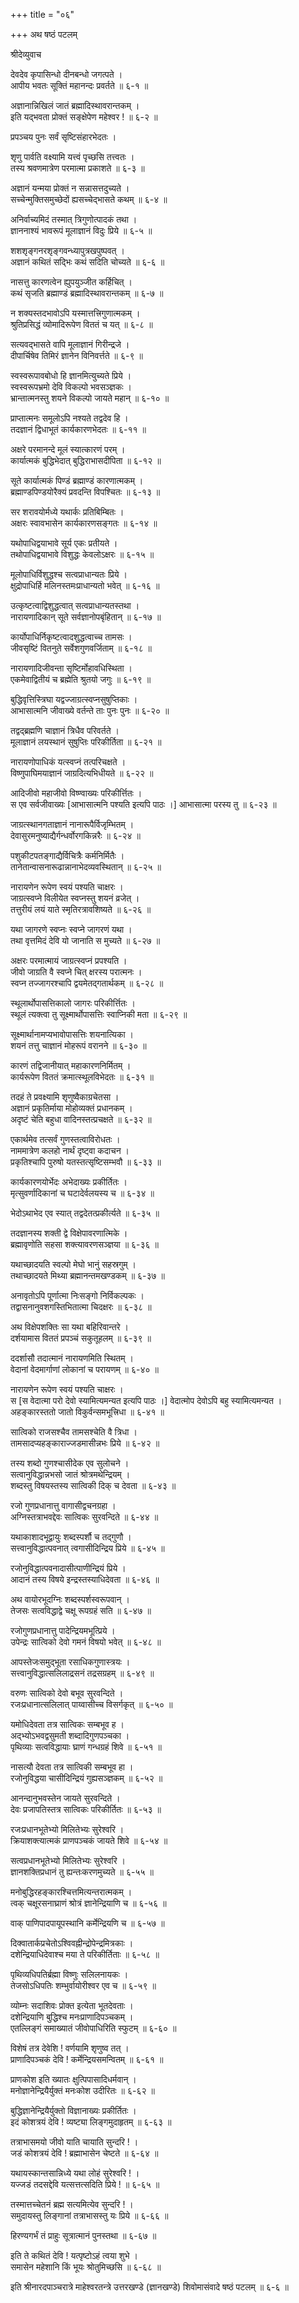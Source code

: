 +++
title = "०६"

+++
अथ षष्ठं पटलम्   
  
  
श्रीदेव्युवाच  
  
  
देवदेव कृपासिन्धो दीनबन्धो जगत्पते ।  
आपीय भवतः सूक्तिं महानन्दः प्रवर्तते ॥ ६-१ ॥  
  
अज्ञानान्निखिलं जातं ब्रह्मादिस्थावरान्तकम् ।  
इति यद्भवता प्रोक्तं सङ्क्षेपेण महेश्वर ! ॥ ६-२ ॥  
  
प्रपञ्चय पुनः सर्वं सृष्टिसंहारभेदतः ।  
  
शृणु पार्वति वक्ष्यामि यत्त्वं पृच्छसि तत्त्वतः ।  
तस्य श्रवणमात्रेण परमात्मा प्रकाशते ॥ ६-३ ॥  
  
अज्ञानं यन्मया प्रोक्तं न सन्नासत्तदुच्यते ।  
सच्चेन्मुक्तिसमुच्छेदों ह्यसच्चेद्भासते कथम् ॥ ६-४ ॥  
  
अनिर्वाच्यमिदं तस्मात् त्रिगुणोत्पादकं तथा ।  
ज्ञाननाश्यं भावरूपं मूलाज्ञानं विदुः प्रिये ॥ ६-५ ॥  
  
शशशृङ्गनरशृङ्गवन्ध्यापुत्रखपुष्पवत् ।  
अज्ञानं कथितं सद्भिः कथं सदिति चोच्यते ॥ ६-६ ॥  
  
नासत्तु कारणत्वेन ह्युपयुञ्जीत कर्हिचित् ।  
कथं सृजति ब्रह्माण्डं ब्रह्मादिस्थावरान्तकम् ॥ ६-७ ॥  
  
न शक्यस्तदभावोऽपि यस्मात्तत्त्रिगुणात्मकम् ।  
श्रुतिप्रसिद्धं व्योमादिरूपेण विततं च यत् ॥ ६-८ ॥  
  
सत्यवद्भासते वापि मूलाज्ञानं गिरीन्द्रजे ।  
दीपार्चिषेव तिमिरं ज्ञानेन विनिवर्त्तते ॥ ६-९ ॥  
  
स्वस्वरूपावबोधो हि ज्ञानमित्युच्यते प्रिये ।  
स्वस्वरूपभ्रमो देवि विकल्पो भवसञ्ज्ञकः ।  
भ्रान्तात्मनस्तु शयने विकल्पो जायते महान् ॥ ६-१० ॥  
  
प्राप्तात्मनः समूलोऽपि नश्यते तद्वदेव हि ।  
तदज्ञानं द्विधाभूतं कार्यकारणभेदतः ॥ ६-११ ॥  
  
अक्षरे परमानन्दे मूलं स्यात्कारणं परम् ।  
कार्यात्मकं बुद्धिभेदात् बुद्धिराभासदीपिता ॥ ६-१२ ॥  
  
सूते कार्यात्मकं पिण्डं ब्रह्माण्डं कारणात्मकम् ।  
ब्रह्माण्डपिण्डयोरैक्यं प्रवदन्ति विपश्चितः ॥ ६-१३ ॥  
  
सर शरावयोर्मध्ये यथार्कः प्रतिबिम्बितः ।  
अक्षरः स्वावभासेन कार्यकारणसङ्गतः ॥ ६-१४ ॥  
  
यथोपाधिद्वयाभावे सूर्य एकः प्रतीयते ।  
तथोपाधिद्वयाभावे विशुद्धः केवलोऽक्षरः ॥ ६-१५ ॥  
  
मूलोपाधिर्विशुद्धश्च सत्वप्राधान्यतः प्रिये ।  
क्षुद्रोपाधिर्हि मलिनस्तमःप्राधान्यतो भवेत् ॥ ६-१६ ॥  
  
उत्कृष्टत्वाद्विशुद्धत्वात् सत्वप्राधान्यतस्तथा ।  
नारायणादिकान् सूते सर्वज्ञानोपबृंहितान् ॥ ६-१७ ॥  
  
कार्योपाधिर्निकृष्टत्वादशुद्धत्वाच्च तामसः ।  
जीवसृष्टिं वितनुते सर्वेशगुणवर्जिताम् ॥ ६-१८ ॥  
  
नारायणादिजीवन्ता सृष्टिर्मोहावधिस्थिता ।  
एकमेवाद्वितीयं च ब्रह्मेति श्रुतयो जगुः ॥ ६-१९ ॥  
  
बुद्धिवृत्तिस्त्रिघा यद्वज्जाग्रत्स्वप्नसुषुप्तिकाः ।  
आभासात्मनि जीवाख्ये वर्तन्ते ताः पुनः पुनः ॥ ६-२० ॥  
  
तद्वद्ब्रह्मणि चाज्ञानं त्रिधैव परिवर्तते ।  
मूलाज्ञानं लयस्थानं सुषुप्तिः परिकीर्तिता ॥ ६-२१ ॥  
  
नारायणोपाधिकं यत्स्वप्नं तत्परिचक्षते ।  
विष्णुपाघिमयाज्ञानं जाग्रदित्यभिधीयते ॥ ६-२२ ॥  
  
आदिजीवो महाजीवो विष्ण्वाख्यः परिकीर्त्तितः ।  
स एव सर्वजीवाख्यः [आभासात्मनि पश्यति इत्यपि पाठः ।] आभासात्मा परस्य तु ॥ ६-२३ ॥  
  
जाग्रत्स्थानगताज्ञानं नानारूपैर्विजृम्भितम् ।  
देवासुरमनुष्याद्यैर्गन्धर्वोरगकिन्नरैः ॥ ६-२४ ॥  
  
पशुकीटपतङ्गाद्यैर्विचित्रैः कर्मनिर्मितैः ।  
तानेतान्वासनारूढान्नानाभेदव्यवस्थितान् ॥ ६-२५ ॥  
  
नारायणेन रूपेण स्वयं पश्यति चाक्षरः ।  
जाग्रत्स्वप्ने विलीयेत स्वप्नस्तु शयनं व्रजेत् ।  
तत्तुरीयं लयं याते स्मृतिरत्रावशिष्यते ॥ ६-२६ ॥  
  
यथा जागरणे स्वप्नः स्वप्ने जागरणं यथा ।  
तथा वृत्तमिदं देवि यो जानाति स मुच्यते ॥ ६-२७ ॥  
  
अक्षरः परमात्मायं जाग्रत्स्वप्नं प्रपश्यति ।  
जीवो जाग्रति वै स्वप्ने चित् क्षरस्य परात्मनः ।  
स्वप्न तज्जागरश्चापि द्वयमेतद्गतार्थकम् ॥ ६-२८ ॥  
  
स्थूलार्थोपासत्तिकालो जागरः परिकीर्त्तितः ।  
स्थूलं त्यक्त्वा तु सूक्ष्मार्थोपासत्तिः स्वाप्निकी मता ॥ ६-२९ ॥  
  
सूक्ष्मार्थानामप्यभावोपासत्तिः शयनात्यिका ।  
शयनं तत्तु चाज्ञानं मोहरूपं वरानने ॥ ६-३० ॥  
  
कारणं तद्विजानीयात् महाकारणनिर्मितम् ।  
कार्यरूपेण विततं क्रमात्स्थूलविभेदतः ॥ ६-३१ ॥  
  
तदहं ते प्रवक्ष्यामि शृणुष्वैकाग्रचेतसा ।  
अज्ञानं प्रकृतिर्माया मोहोव्यक्तं प्रधानकम् ।  
अदृष्टं चेति बहुधा वादिनस्तत्प्रचक्षते ॥ ६-३२ ॥  
  
एकार्थमेव तत्सर्वं गुणस्तत्वाविरोधतः ।  
नाममात्रेण कलहो नार्थं दृष्ट्वा कदाचन ।  
प्रकृतिश्चापि पुरुषो यतस्तत्सृष्टिसम्भवौ ॥ ६-३३ ॥  
  
कार्यकारणयोर्भेदः अभेदाख्यः प्रकीर्तितः ।  
मृत्सुवर्णादिकानां च घटादेर्वलयस्य च ॥ ६-३४ ॥  
  
भेदोऽथाभेद एव स्यात् तद्वदेतत्प्रकीर्त्यते ॥ ६-३५ ॥  
  
तदज्ञानस्य शक्ती द्वे विक्षेपावरणात्मिके ।  
ब्रह्मावृणोति सहसा शक्त्यावरणसञ्ज्ञया ॥ ६-३६ ॥  
  
यथाच्छादयति स्वल्पो मेघो भानुं सहस्रगुम् ।  
तथाच्छादयते मिथ्या ब्रह्मानन्तमखण्डकम् ॥ ६-३७ ॥  
  
अनावृतोऽपि पूर्णात्मा निःसङ्गो निर्विकल्पकः ।  
तद्वासनानुवशगस्तिभितात्मा चिदक्षरः ॥ ६-३८ ॥  
  
अथ विक्षेपशक्तिः सा यथा बहिरिवान्तरे ।  
दर्शयामास विततं प्रपञ्चं सकुतूहलम् ॥ ६-३९ ॥  
  
ददर्शासौ तदात्मानं नारायणमिति स्थितम् ।  
वेदानां वेदमार्गाणां लोकानां च परायणम् ॥ ६-४० ॥  
  
नारायणेन रूपेण स्वयं पश्यति चाक्षरः ।  
स [स वेदात्मा परो देवो स्यामित्यमन्यत इत्यपि पाठः ।] वेदात्मोप देवोऽपि बहु स्यामित्यमन्यत ।  
अहङ्कारस्ततो जातो विकुर्वन्समभूत्त्रिधा ॥ ६-४१ ॥  
  
सात्विको राजसश्चैव तामसश्चेति वै त्रिधा ।  
तामसादप्यहङ्काराज्जडमासीन्नभः प्रिये ॥ ६-४२ ॥  
  
तस्य शब्दो गुणश्चासीदेक एव सुलोचने ।  
सत्वानुविद्धान्नभसो जातं श्रोत्रमथेन्द्रियम् ।  
शब्दस्तु विषयस्तस्य सात्विकी दिक् च देवता ॥ ६-४३ ॥  
  
रजो गुणप्रधानात्तु वागासीद्वचनग्रहा ।  
अग्निस्तत्राभवद्देवः सात्विकः सुरवन्दिते ॥ ६-४४ ॥  
  
यथाकाशादभूद्वायुः शब्दस्पर्शौ च तद्गुणौ ।  
सत्त्वानुविद्धात्पवनात् त्वगासीदिन्द्रिय प्रिये ॥ ६-४५ ॥  
  
रजोनुविद्धात्पवनादासीत्पाणीन्द्रियं प्रिये ।  
आदानं तस्य विषये इन्द्रस्तस्याधिदेवता ॥ ६-४६ ॥  
  
अथ वायोरभूदग्निः शब्दस्पर्शस्वरूपवान् ।  
तेजसः सत्वविद्धाद्वे चक्षू रूपग्रहं सति ॥ ६-४७ ॥  
  
रजोगुणप्रधानात्तु पादेन्द्रियमभूत्प्रिये ।  
उपेन्द्रः सात्विको देवो गमनं विषयो भवेत् ॥ ६-४८ ॥  
  
आपस्तेजःसमुद्भूता रसाधिकगुणास्त्रयः ।  
सत्त्वानुविद्धात्सलिलाद्रसनं तद्रसग्रहम् ॥ ६-४९ ॥  
  
वरुणः सात्विको देवो बभूव सुरवन्दिते ।  
रजःप्रधानात्सलिलात् पाय्वासीच्च विसर्गकृत् ॥ ६-५० ॥  
  
यमोधिदेवता तत्र सात्विकः सम्बभूव ह ।  
अद्भ्योऽभवद्वसुमती शब्दादिगुणपञ्चका ।  
पृथिव्याः सत्वविद्धायाः घ्राणं गन्धग्रहं शिवे ॥ ६-५१ ॥  
  
नासत्यौ देवता तत्र सात्विकी सम्बभूव हा ।  
रजोनुविद्धया चासीदिन्द्रियं गुह्यसञ्ज्ञकम् ॥ ६-५२ ॥  
  
आनन्दानुभवस्तेन जायते सुरवन्दिते ।  
देवः प्रजापतिस्तत्र सात्विकः परिकीर्तितः ॥ ६-५३ ॥  
  
रजःप्रधानभूतेभ्यो मिलितेभ्यः सुरेश्वरि ।  
क्रियाशक्त्यात्मकं प्राणपञ्चकं जायते शिवे ॥ ६-५४ ॥  
  
सत्वप्रधानभूतेभ्यो मिलितेभ्यः सुरेश्वरि ।  
ज्ञानशक्तिप्रधानं तु ह्यन्तःकरणमुच्यते ॥ ६-५५ ॥  
  
मनोबुद्धिरहङ्कारश्चित्तमित्यन्तरात्मकम् ।  
त्वक् चक्षूरसनाघ्राणं श्रोत्रं ज्ञानेन्द्रियाणि च ॥ ६-५६ ॥  
  
वाक् पाणिपादपायूपस्थानि कर्मेन्द्रियणि च ॥ ६-५७ ॥  
  
दिक्वातार्कप्रचेतोऽश्विवह्नीन्द्रोपेन्द्रमित्रकाः ।  
दशेन्द्रियाधिदेवाश्च मया ते परिकीर्तिताः ॥ ६-५८ ॥  
  
पृथिव्यधिपतिर्ब्रह्मा विष्णुः सलिलनायकः ।  
तेजसोऽधिपतिः शम्भुर्वायोरीश्वर एव च ॥ ६-५९ ॥  
  
व्योम्नः सदाशिवः प्रोक्त इत्येता भूतदेवताः ।  
दशेन्द्रियाणि बुद्धिश्च मनःप्राणादिपञ्चकम् ।  
एतल्लिङ्गं समाख्यातं जीवोपाधिरिति स्फुटम् ॥ ६-६० ॥  
  
विशेषं तत्र देवेशि ! वर्णयामि शृणुष्व तत् ।  
प्राणादिपञ्चकं देवि ! कर्मेन्द्रियसमन्वितम् ॥ ६-६१ ॥  
  
प्राणकोश इति ख्यातः क्षुत्पिपासादिधर्मवान् ।  
मनोज्ञानेन्द्रियैर्युक्तं मनःकोश उदीरितः ॥ ६-६२ ॥  
  
बुद्धिज्ञानेन्द्रियैर्युक्तो विज्ञानाख्यः प्रकीर्तितः ।  
इदं कोशत्रयं देवि ! व्यष्ट्या लिङ्गमुदाहृतम् ॥ ६-६३ ॥  
  
तत्राभासमयो जीवो याति चायाति सुन्दरि ! ।  
जडं कोशत्रयं देवि ! ब्रह्माभासेन चेष्टते ॥ ६-६४ ॥  
  
यथायस्कान्तसान्निध्ये यथा लोहं सुरेश्वरि ! ।  
यज्जडं तदसद्देवि यत्सत्तत्सदिति प्रिये ! ॥ ६-६५ ॥  
  
तस्मात्तच्चेतनं ब्रह्म सत्यमित्येव सुन्दरि ! ।  
समुदायस्तु लिङ्गानां तत्राभासस्तु यः प्रिये ॥ ६-६६ ॥  
  
हिरण्यगर्भं तं प्राहुः सूत्रात्मानं पुनस्तथा ॥ ६-६७ ॥  
  
इति ते कथितं देवि ! यत्पृष्टोऽहं त्वया शुभे ।  
समासेन महेशानि किं भूयः श्रोतुमिच्छसि ॥ ६-६८ ॥  
  
  
इति श्रीनारदपाञ्चरात्रे माहेश्वरतन्त्रे उत्तरखण्डे (ज्ञानखण्डे) शिवोमासंवादे षष्ठं पटलम् ॥ ६-६ ॥  
  
  
  
  